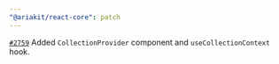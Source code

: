 ```yaml
---
"@ariakit/react-core": patch
---
```


[`#2759`](https://github.com/ariakit/ariakit/pull/2759) Added `CollectionProvider` component and `useCollectionContext` hook.
